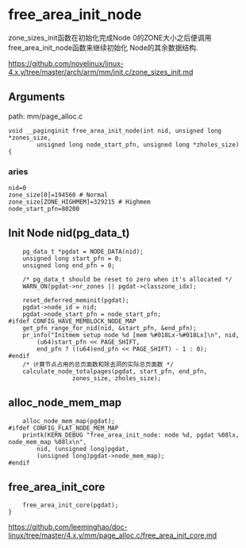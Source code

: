 free_area_init_node
========================================

zone_sizes_init函数在初始化完成Node 0的ZONE大小之后便调用free_area_init_node函数来继续初始化
Node的其余数据结构.

https://github.com/novelinux/linux-4.x.y/tree/master/arch/arm/mm/init.c/zone_sizes_init.md

Arguments
----------------------------------------

path: mm/page_alloc.c
```
void __paginginit free_area_init_node(int nid, unsigned long *zones_size,
        unsigned long node_start_pfn, unsigned long *zholes_size)
{
```

### aries

```
nid=0
zone_size[0]=194560 # Normal
zone_size[ZONE_HIGHMEM]=329215 # Highmem
node_start_pfn=80200
```

Init Node nid(pg_data_t)
----------------------------------------

```
    pg_data_t *pgdat = NODE_DATA(nid);
    unsigned long start_pfn = 0;
    unsigned long end_pfn = 0;

    /* pg_data_t should be reset to zero when it's allocated */
    WARN_ON(pgdat->nr_zones || pgdat->classzone_idx);

    reset_deferred_meminit(pgdat);
    pgdat->node_id = nid;
    pgdat->node_start_pfn = node_start_pfn;
#ifdef CONFIG_HAVE_MEMBLOCK_NODE_MAP
    get_pfn_range_for_nid(nid, &start_pfn, &end_pfn);
    pr_info("Initmem setup node %d [mem %#018Lx-%#018Lx]\n", nid,
        (u64)start_pfn << PAGE_SHIFT,
        end_pfn ? ((u64)end_pfn << PAGE_SHIFT) - 1 : 0);
#endif
    /* 计算节点占用的总页面数和除去洞的实际总页面数 */
    calculate_node_totalpages(pgdat, start_pfn, end_pfn,
                  zones_size, zholes_size);
```

alloc_node_mem_map
----------------------------------------

```
    alloc_node_mem_map(pgdat);
#ifdef CONFIG_FLAT_NODE_MEM_MAP
    printk(KERN_DEBUG "free_area_init_node: node %d, pgdat %08lx, node_mem_map %08lx\n",
        nid, (unsigned long)pgdat,
        (unsigned long)pgdat->node_mem_map);
#endif
```

free_area_init_core
----------------------------------------

```
    free_area_init_core(pgdat);
}
```

https://github.com/leeminghao/doc-linux/tree/master/4.x.y/mm/page_alloc.c/free_area_init_core.md
